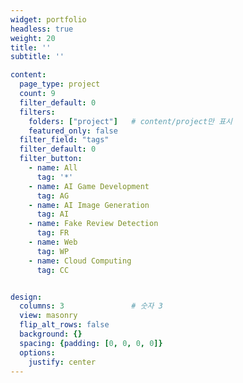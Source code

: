 ```yaml
---
widget: portfolio
headless: true
weight: 20
title: ''
subtitle: ''

content:
  page_type: project
  count: 9
  filter_default: 0
  filters:
    folders: ["project"]   # content/project만 표시
    featured_only: false
  filter_field: "tags"
  filter_default: 0
  filter_button:
    - name: All
      tag: '*'
    - name: AI Game Development
      tag: AG
    - name: AI Image Generation
      tag: AI
    - name: Fake Review Detection
      tag: FR
    - name: Web
      tag: WP
    - name: Cloud Computing
      tag: CC


design:
  columns: 3               # 숫자 3
  view: masonry
  flip_alt_rows: false
  background: {}
  spacing: {padding: [0, 0, 0, 0]}
  options:
    justify: center
---
```


